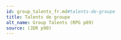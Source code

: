 ```yaml
---
id: group_talents_fr.md#talents-de-groupe
title: Talents de groupe
alt_name: Group Talents (RPG p89)
source: (JDR p90)
---
```


